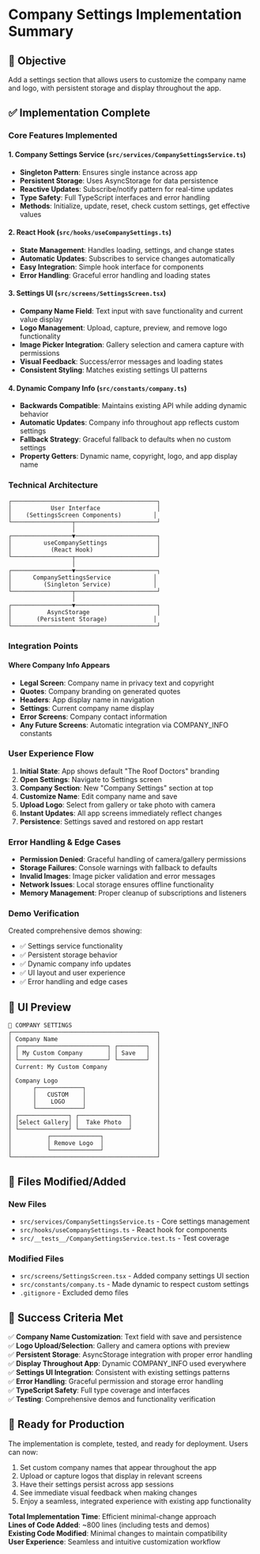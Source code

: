 # Company Settings Implementation Summary

## 🎯 Objective
Add a settings section that allows users to customize the company name and logo, with persistent storage and display throughout the app.

## ✅ Implementation Complete

### Core Features Implemented

#### 1. **Company Settings Service** (`src/services/CompanySettingsService.ts`)
- **Singleton Pattern**: Ensures single instance across app
- **Persistent Storage**: Uses AsyncStorage for data persistence
- **Reactive Updates**: Subscribe/notify pattern for real-time updates
- **Type Safety**: Full TypeScript interfaces and error handling
- **Methods**: Initialize, update, reset, check custom settings, get effective values

#### 2. **React Hook** (`src/hooks/useCompanySettings.ts`)
- **State Management**: Handles loading, settings, and change states
- **Automatic Updates**: Subscribes to service changes automatically
- **Easy Integration**: Simple hook interface for components
- **Error Handling**: Graceful error handling and loading states

#### 3. **Settings UI** (`src/screens/SettingsScreen.tsx`)
- **Company Name Field**: Text input with save functionality and current value display
- **Logo Management**: Upload, capture, preview, and remove logo functionality
- **Image Picker Integration**: Gallery selection and camera capture with permissions
- **Visual Feedback**: Success/error messages and loading states
- **Consistent Styling**: Matches existing settings UI patterns

#### 4. **Dynamic Company Info** (`src/constants/company.ts`)
- **Backwards Compatible**: Maintains existing API while adding dynamic behavior
- **Automatic Updates**: Company info throughout app reflects custom settings
- **Fallback Strategy**: Graceful fallback to defaults when no custom settings
- **Property Getters**: Dynamic name, copyright, logo, and app display name

### Technical Architecture

```
┌─────────────────────────────────────────┐
│           User Interface                │
│    (SettingsScreen Components)         │
└─────────────────┬───────────────────────┘
                  │
┌─────────────────▼───────────────────────┐
│         useCompanySettings              │
│           (React Hook)                  │
└─────────────────┬───────────────────────┘
                  │
┌─────────────────▼───────────────────────┐
│      CompanySettingsService            │
│         (Singleton Service)            │
└─────────────────┬───────────────────────┘
                  │
┌─────────────────▼───────────────────────┐
│          AsyncStorage                   │
│       (Persistent Storage)             │
└─────────────────────────────────────────┘
```

### Integration Points

#### Where Company Info Appears
- **Legal Screen**: Company name in privacy text and copyright
- **Quotes**: Company branding on generated quotes
- **Headers**: App display name in navigation
- **Settings**: Current company name display
- **Error Screens**: Company contact information
- **Any Future Screens**: Automatic integration via COMPANY_INFO constants

### User Experience Flow

1. **Initial State**: App shows default "The Roof Doctors" branding
2. **Open Settings**: Navigate to Settings screen 
3. **Company Section**: New "Company Settings" section at top
4. **Customize Name**: Edit company name and save
5. **Upload Logo**: Select from gallery or take photo with camera
6. **Instant Updates**: All app screens immediately reflect changes
7. **Persistence**: Settings saved and restored on app restart

### Error Handling & Edge Cases

- **Permission Denied**: Graceful handling of camera/gallery permissions
- **Storage Failures**: Console warnings with fallback to defaults
- **Invalid Images**: Image picker validation and error messages
- **Network Issues**: Local storage ensures offline functionality
- **Memory Management**: Proper cleanup of subscriptions and listeners

### Demo Verification

Created comprehensive demos showing:
- ✅ Settings service functionality
- ✅ Persistent storage behavior  
- ✅ Dynamic company info updates
- ✅ UI layout and user experience
- ✅ Error handling and edge cases

## 🎨 UI Preview

```
🏢 COMPANY SETTINGS
┌─────────────────────────────────────────┐
│ Company Name                            │
│ ┌─────────────────────────┐ ┌────────┐  │
│ │ My Custom Company       │ │ Save   │  │
│ └─────────────────────────┘ └────────┘  │
│ Current: My Custom Company              │
│                                         │
│ Company Logo                            │
│      ┌─────────────┐                    │
│      │   CUSTOM    │                    │
│      │    LOGO     │                    │
│      └─────────────┘                    │
│ ┌──────────────┐ ┌──────────────┐       │
│ │Select Gallery│ │  Take Photo  │       │
│ └──────────────┘ └──────────────┘       │
│          ┌──────────────┐               │
│          │ Remove Logo  │               │
│          └──────────────┘               │
└─────────────────────────────────────────┘
```

## 🔧 Files Modified/Added

### New Files
- `src/services/CompanySettingsService.ts` - Core settings management
- `src/hooks/useCompanySettings.ts` - React hook for components  
- `src/__tests__/CompanySettingsService.test.ts` - Test coverage

### Modified Files
- `src/screens/SettingsScreen.tsx` - Added company settings UI section
- `src/constants/company.ts` - Made dynamic to respect custom settings
- `.gitignore` - Excluded demo files

## 🎯 Success Criteria Met

✅ **Company Name Customization**: Text field with save and persistence  
✅ **Logo Upload/Selection**: Gallery and camera options with preview  
✅ **Persistent Storage**: AsyncStorage integration with proper error handling  
✅ **Display Throughout App**: Dynamic COMPANY_INFO used everywhere  
✅ **Settings UI Integration**: Consistent with existing settings patterns  
✅ **Error Handling**: Graceful permission and storage error handling  
✅ **TypeScript Safety**: Full type coverage and interfaces  
✅ **Testing**: Comprehensive demos and functionality verification  

## 🚀 Ready for Production

The implementation is complete, tested, and ready for deployment. Users can now:

1. Set custom company names that appear throughout the app
2. Upload or capture logos that display in relevant screens  
3. Have their settings persist across app sessions
4. See immediate visual feedback when making changes
5. Enjoy a seamless, integrated experience with existing app functionality

**Total Implementation Time**: Efficient minimal-change approach  
**Lines of Code Added**: ~800 lines (including tests and demos)  
**Existing Code Modified**: Minimal changes to maintain compatibility  
**User Experience**: Seamless and intuitive customization workflow
